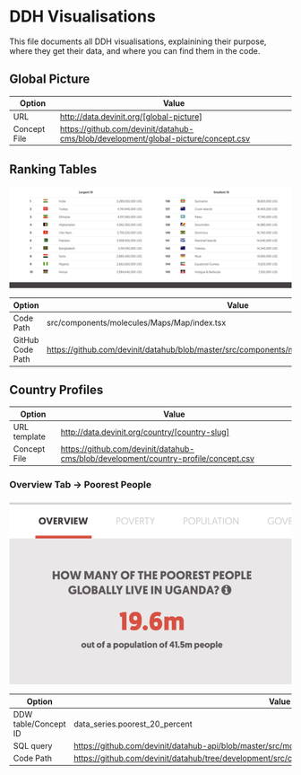 # DDH Visualisations
This file documents all DDH visualisations, explainining their purpose, where they get their data, and where you can find them in the code.

## Global Picture
|Option|Value|
|------------|------------------------------------------------------------------------------------|
|URL| http://data.devinit.org/[global-picture]|
|Concept File| https://github.com/devinit/datahub-cms/blob/development/global-picture/concept.csv|

## Ranking Tables

![RankingTables](/docs/assets/global-picture-ranking-tables.png)

|Option|Value|
|------------|------------------------------------------------------------------------------------|
|Code Path| src/components/molecules/Maps/Map/index.tsx|
|GitHub Code Path|https://github.com/devinit/datahub/blob/master/src/components/molecules/Maps/Map/index.tsx#L158|

## Country Profiles
|Option|Value|
|------------|------------------------------------------------------------------------------------|
|URL template| http://data.devinit.org/country/[country-slug]|
|Concept File| https://github.com/devinit/datahub-cms/blob/development/country-profile/concept.csv|

### Overview Tab -> Poorest People

![PoorestPeople](/docs/assets/country-profile-overview-poorest-people.png)

|Option|Value|
|------------------|----------------------------------------------------------------------------------|
|DDW table/Concept ID|data_series.poorest_20_percent|
|SQL query|https://github.com/devinit/datahub-api/blob/master/src/modules/dw/CountryProfile/sql.ts#L15|
|Code Path|https://github.com/devinit/datahub/tree/development/src/components/molecules/CountryProfileTabs/Overview|
